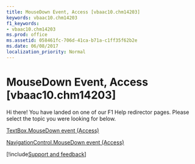 ```yaml
---
title: MouseDown Event, Access [vbaac10.chm14203]
keywords: vbaac10.chm14203
f1_keywords:
- vbaac10.chm14203
ms.prod: office
ms.assetid: 058461fc-706d-41ca-b71a-c1ff35f62b2e
ms.date: 06/08/2017
localization_priority: Normal
---
```



# MouseDown Event, Access [vbaac10.chm14203]

Hi there! You have landed on one of our F1 Help redirector pages. Please select the topic you were looking for below.

[TextBox.MouseDown event (Access)](https://msdn.microsoft.com/library/ae184752-4c7f-3d79-5b3a-08407225f9d9%28Office.15%29.aspx)

[NavigationControl.MouseDown event (Access)](https://msdn.microsoft.com/library/0406fc90-fa66-b436-6761-c16915e37b5d%28Office.15%29.aspx)

[!include[Support and feedback](~/includes/feedback-boilerplate.md)]